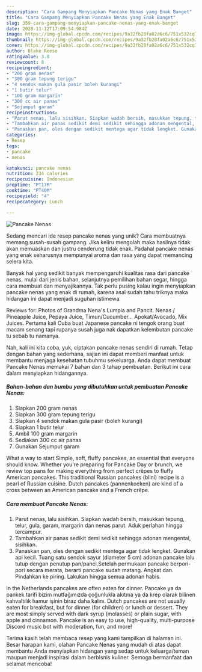 ```yaml
---
description: "Cara Gampang Menyiapkan Pancake Nenas yang Enak Banget"
title: "Cara Gampang Menyiapkan Pancake Nenas yang Enak Banget"
slug: 359-cara-gampang-menyiapkan-pancake-nenas-yang-enak-banget
date: 2020-11-12T17:09:54.984Z
image: https://img-global.cpcdn.com/recipes/9a32fb28fa02a6c6/751x532cq70/pancake-nenas-foto-resep-utama.jpg
thumbnail: https://img-global.cpcdn.com/recipes/9a32fb28fa02a6c6/751x532cq70/pancake-nenas-foto-resep-utama.jpg
cover: https://img-global.cpcdn.com/recipes/9a32fb28fa02a6c6/751x532cq70/pancake-nenas-foto-resep-utama.jpg
author: Blake Reese
ratingvalue: 3.8
reviewcount: 8
recipeingredient:
- "200 gram nenas"
- "300 gram tepung terigu"
- "4 sendok makan gula pasir boleh kurangi"
- "1 butir telur"
- "100 gram margarin"
- "300 cc air panas"
- "Sejumput garam"
recipeinstructions:
- "Parut nenas, lalu sisihkan. Siapkan wadah bersih, masukkan tepung, telur, gula, garam, margarin dan nenas parut. Aduk perlahan hingga tercampur."
- "Tambahkan air panas sedikit demi sedikit sehingga adonan mengental, sisihkan."
- "Panaskan pan, oles dengan sedikit mentega agar tidak lengket. Gunakan api kecil. Tuang satu sendok sayur (diameter 5 cm) adonan pancake lalu tutup dengan penutup pan/panci.Setelah permukaan pancake berpori-pori secara merata, berarti pancake sudah matang. Angkat dan. Pindahkan ke piring. Lakukan hingga semua adonan habis."
categories:
- Resep
tags:
- pancake
- nenas

katakunci: pancake nenas 
nutrition: 234 calories
recipecuisine: Indonesian
preptime: "PT17M"
cooktime: "PT40M"
recipeyield: "4"
recipecategory: Lunch

---
```



![Pancake Nenas](https://img-global.cpcdn.com/recipes/9a32fb28fa02a6c6/751x532cq70/pancake-nenas-foto-resep-utama.jpg)

Sedang mencari ide resep pancake nenas yang unik? Cara membuatnya memang susah-susah gampang. Jika keliru mengolah maka hasilnya tidak akan memuaskan dan justru cenderung tidak enak. Padahal pancake nenas yang enak seharusnya mempunyai aroma dan rasa yang dapat memancing selera kita.

Banyak hal yang sedikit banyak mempengaruhi kualitas rasa dari pancake nenas, mulai dari jenis bahan, selanjutnya pemilihan bahan segar, hingga cara membuat dan menyajikannya. Tak perlu pusing kalau ingin menyiapkan pancake nenas yang enak di rumah, karena asal sudah tahu triknya maka hidangan ini dapat menjadi suguhan istimewa.

Reviews for: Photos of Grandma Nena&#39;s Lumpia and Pancit. Nenas / Pineapple Juice, Pepaya Juice, Timun/Cucumber… Apokat/Avocado, Mix Juices. Pertama kali Cuba buat Japanese pancake ni tengok orang buat macam senang tapi rupanya susah juga nak dapatkan kelembutan pancake tu sebab tu namanya.


Nah, kali ini kita coba, yuk, ciptakan pancake nenas sendiri di rumah. Tetap dengan bahan yang sederhana, sajian ini dapat memberi manfaat untuk membantu menjaga kesehatan tubuhmu sekeluarga. Anda dapat membuat Pancake Nenas memakai 7 bahan dan 3 tahap pembuatan. Berikut ini cara dalam menyiapkan hidangannya.

<!--inarticleads1-->

##### Bahan-bahan dan bumbu yang dibutuhkan untuk pembuatan Pancake Nenas:

1. Siapkan 200 gram nenas
1. Siapkan 300 gram tepung terigu
1. Siapkan 4 sendok makan gula pasir (boleh kurangi)
1. Siapkan 1 butir telur
1. Ambil 100 gram margarin
1. Sediakan 300 cc air panas
1. Gunakan Sejumput garam


What a way to start Simple, soft, fluffy pancakes, an essential that everyone should know. Whether you&#39;re preparing for Pancake Day or brunch, we review top pans for making everything from perfect crêpes to fluffy American pancakes. This traditional Russian pancakes (blini) recipe is a pearl of Russian cuisine. Dutch pancakes (pannenkoeken) are kind of a cross between an American pancake and a French crêpe. 

<!--inarticleads2-->

##### Cara membuat Pancake Nenas:

1. Parut nenas, lalu sisihkan. Siapkan wadah bersih, masukkan tepung, telur, gula, garam, margarin dan nenas parut. Aduk perlahan hingga tercampur.
1. Tambahkan air panas sedikit demi sedikit sehingga adonan mengental, sisihkan.
1. Panaskan pan, oles dengan sedikit mentega agar tidak lengket. Gunakan api kecil. Tuang satu sendok sayur (diameter 5 cm) adonan pancake lalu tutup dengan penutup pan/panci.Setelah permukaan pancake berpori-pori secara merata, berarti pancake sudah matang. Angkat dan. Pindahkan ke piring. Lakukan hingga semua adonan habis.


In the Netherlands pancakes are often eaten for dinner. Pancake ya da pankek tarifi bizim mutfağımızda çoğunlukla akıtma ya da krep olarak bilinen kahvaltılık hamur işinin biraz daha kalını. Dutch pancakes are not usually eaten for breakfast, but for dinner (for children) or lunch or dessert. They are most simply served with dark syrup (molasses) or plain sugar, with apple and cinnamon. Pancake is an easy to use, high-quality, multi-purpose Discord music bot with moderation, fun, and more! 

Terima kasih telah membaca resep yang kami tampilkan di halaman ini. Besar harapan kami, olahan Pancake Nenas yang mudah di atas dapat membantu Anda menyiapkan hidangan yang sedap untuk keluarga/teman maupun menjadi inspirasi dalam berbisnis kuliner. Semoga bermanfaat dan selamat mencoba!
